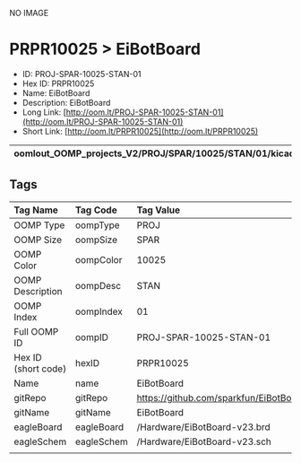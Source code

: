 


  
NO IMAGE  
# PRPR10025 > EiBotBoard

- ID: PROJ-SPAR-10025-STAN-01
- Hex ID: PRPR10025
- Name: EiBotBoard
- Description: EiBotBoard
- Long Link: [http://oom.lt/PROJ-SPAR-10025-STAN-01](http://oom.lt/PROJ-SPAR-10025-STAN-01)
- Short Link: [http://oom.lt/PRPR10025](http://oom.lt/PRPR10025)
  

|oomlout_OOMP_projects_V2/PROJ/SPAR/10025/STAN/01/kicadPcb3dFront.png|oomlout_OOMP_projects_V2/PROJ/SPAR/10025/STAN/01/kicadPcb3dBack.png|oomlout_OOMP_projects_V2/PROJ/SPAR/10025/STAN/01/kicadPcb3d.png||
| :---: | :---: | :---: | :---: |

## Tags
  

|Tag Name|Tag Code|Tag Value|
| :--- | :--- | :--- |
|OOMP Type|oompType|PROJ|
|OOMP Size|oompSize|SPAR|
|OOMP Color|oompColor|10025|
|OOMP Description|oompDesc|STAN|
|OOMP Index|oompIndex|01|
|Full OOMP ID|oompID|PROJ-SPAR-10025-STAN-01|
|Hex ID (short code)|hexID|PRPR10025|
|Name|name|EiBotBoard|
|gitRepo|gitRepo|https://github.com/sparkfun/EiBotBoard|
|gitName|gitName|EiBotBoard|
|eagleBoard|eagleBoard|/Hardware/EiBotBoard-v23.brd|
|eagleSchem|eagleSchem|/Hardware/EiBotBoard-v23.sch|
||||

